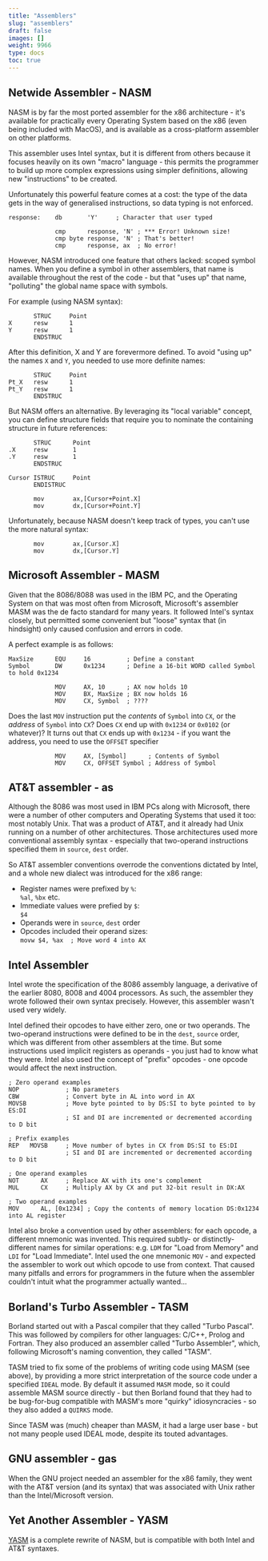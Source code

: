 ```yaml
---
title: "Assemblers"
slug: "assemblers"
draft: false
images: []
weight: 9966
type: docs
toc: true
---
```


## Netwide Assembler - NASM
NASM is by far the most ported assembler for the x86 architecture - it's available for practically every Operating System based on the x86 (even being included with MacOS), and is available as a cross-platform assembler on other platforms.

This assembler uses Intel syntax, but it is different from others because it focuses heavily on its own "macro" language - this permits the programmer to build up more complex expressions using simpler definitions, allowing new "instructions" to be created.

Unfortunately this powerful feature comes at a cost: the type of the data gets in the way of generalised instructions, so data typing is not enforced.

    response:    db       'Y'     ; Character that user typed

                 cmp      response, 'N' ; *** Error! Unknown size!
                 cmp byte response, 'N' ; That's better!
                 cmp      response, ax  ; No error!

However, NASM introduced one feature that others lacked: scoped symbol names. When you define a symbol in other assemblers, that name is available throughout the rest of the code - but that "uses up" that name, "polluting" the global name space with symbols.

For example (using NASM syntax):

           STRUC     Point
    X      resw      1
    Y      resw      1
           ENDSTRUC

After this definition, X and Y are forevermore defined. To avoid "using up" the names `X` and `Y`, you needed to use more definite names:

           STRUC     Point
    Pt_X   resw      1
    Pt_Y   resw      1
           ENDSTRUC

But NASM offers an alternative. By leveraging its "local variable" concept, you can define structure fields that require you to nominate the containing structure in future references:

           STRUC      Point
    .X     resw       1
    .Y     resw       1
           ENDSTRUC
 
    Cursor ISTRUC     Point
           ENDISTRUC
 
           mov        ax,[Cursor+Point.X]
           mov        dx,[Cursor+Point.Y]

Unfortunately, because NASM doesn't keep track of types, you can't use the more natural syntax:

           mov        ax,[Cursor.X]
           mov        dx,[Cursor.Y]



## Microsoft Assembler - MASM
Given that the 8086/8088 was used in the IBM PC, and the Operating System on that was most often from Microsoft, Microsoft's assembler MASM was the de facto standard for many years. It followed Intel's syntax closely, but permitted some convenient but "loose" syntax that (in hindsight) only caused confusion and errors in code.

A perfect example is as follows:

    MaxSize      EQU     16          ; Define a constant
    Symbol       DW      0x1234      ; Define a 16-bit WORD called Symbol to hold 0x1234

                 MOV     AX, 10      ; AX now holds 10
                 MOV     BX, MaxSize ; BX now holds 16
                 MOV     CX, Symbol  ; ????

Does the last `MOV` instruction put the _contents_ of `Symbol` into `CX`, or the _address_ of `Symbol` into `CX`? Does `CX` end up with `0x1234` or `0x0102` (or whatever)? It turns out that `CX` ends up with `0x1234` - if you want the address, you need to use the `OFFSET` specifier

                 MOV     AX, [Symbol]      ; Contents of Symbol
                 MOV     CX, OFFSET Symbol ; Address of Symbol



## AT&T assembler - as
Although the 8086 was most used in IBM PCs along with Microsoft, there were a number of other computers and Operating Systems that used it too: most notably Unix. That was a product of AT&T, and it already had Unix running on a number of other architectures. Those architectures used more conventional assembly syntax - especially that two-operand instructions specified them in `source`, `dest` order.

So AT&T assembler conventions overrode the conventions dictated by Intel, and a whole new dialect was introduced for the x86 range:

* Register names were prefixed by `%`:  
`%al`, `%bx` etc.
* Immediate values were prefied by `$`:  
`$4`
* Operands were in `source`, `dest` order
* Opcodes included their operand sizes:  
`movw $4, %ax  ; Move word 4 into AX`


## Intel Assembler
Intel wrote the specification of the 8086 assembly language, a derivative of the earlier 8080, 8008 and 4004 processors. As such, the assembler they wrote followed their own syntax precisely. However, this assembler wasn't used very widely.

Intel defined their opcodes to have either zero, one or two operands. The two-operand instructions were defined to be in the `dest`, `source` order, which was different from other assemblers at the time. But some instructions used implicit registers as operands - you just had to know what they were. Intel also used the concept of "prefix" opcodes - one opcode would affect the next instruction.

    ; Zero operand examples
    NOP             ; No parameters
    CBW             ; Convert byte in AL into word in AX
    MOVSB           ; Move byte pointed to by DS:SI to byte pointed to by ES:DI
                    ; SI and DI are incremented or decremented according to D bit

    ; Prefix examples
    REP   MOVSB     ; Move number of bytes in CX from DS:SI to ES:DI
                    ; SI and DI are incremented or decremented according to D bit

    ; One operand examples
    NOT      AX     ; Replace AX with its one's complement
    MUL      CX     ; Multiply AX by CX and put 32-bit result in DX:AX

    ; Two operand examples
    MOV      AL, [0x1234] ; Copy the contents of memory location DS:0x1234 into AL register

Intel also broke a convention used by other assemblers: for each opcode, a different mnemonic was invented. This required subtly- or distinctly-different names for similar operations: e.g. `LDM` for "Load from Memory" and `LDI` for "Load Immediate". Intel used the one mnemonic `MOV` - and expected the assembler to work out which opcode to use from context. That caused many pitfalls and errors for programmers in the future when the assembler couldn't intuit what the programmer actually wanted...

## Borland's Turbo Assembler - TASM
Borland started out with a Pascal compiler that they called "Turbo Pascal". This was followed by compilers for other languages: C/C++, Prolog and Fortran. They also produced an assembler called "Turbo Assembler", which, following Microsoft's naming convention, they called "TASM".

TASM tried to fix some of the problems of writing code using MASM (see above), by providing a more strict interpretation of the source code under a specified `IDEAL` mode. By default it assumed `MASM` mode, so it could assemble MASM source directly - but then Borland found that they had to be bug-for-bug compatible with MASM's more "quirky" idiosyncracies - so they also added a `QUIRKS` mode.

Since TASM was (much) cheaper than MASM, it had a large user base - but not many people used IDEAL mode, despite its touted advantages.

## GNU assembler - gas
When the GNU project needed an assembler for the x86 family, they went with the AT&T version (and its syntax) that was associated with Unix rather than the Intel/Microsoft version.

## Yet Another Assembler - YASM
[YASM][1] is a complete rewrite of NASM, but is compatible with both Intel and AT&T syntaxes.

  [1]: https://en.wikipedia.org/wiki/Yasm

